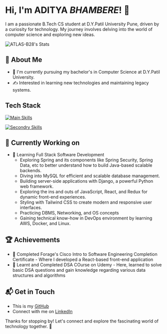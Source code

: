 # Hi, I'm ADITYA ***BHAMBERE***! 👋

I am a passionate B.Tech CS student at D.Y.Patil University Pune, driven by a curiosity for technology. My journey involves delving into the world of computer science and exploring new ideas.

![ATLAS-B28's Stats](https://github-readme-stats.vercel.app/api?username=ATLAS-B28&theme=vue-dark&show_icons=true&hide_border=true&count_private=true)

## 🚀 About Me

- 🔭 I'm currently pursuing my bachelor's in Computer Science at D.Y.Patil University.
- ✍️ Interested in learning new technologies and maintaining legacy systems.

## Tech Stack
[![Main Skills](https://skillicons.dev/icons?i=java,py,django,spring,dotnet,html,css,js,mysql,mongodb,docker,aws)](https://skillicons.dev)

[![Secondry Skills](https://skillicons.dev/icons?i=cs,py,django,,dotnet,go,kotlin,erlang)](https://skillicons.dev)

## 🔭 Currently Working on

- 🚀 Learning Full Stack Software Development
  - Exploring Spring and its components like Spring Security, Spring Data, etc to better understand how to build
    Java-based scalable backends.
  - Diving into MySQL for efficient and scalable database management.
  - Building server-side applications with Django, a powerful Python web framework.
  - Exploring the ins and outs of JavaScript, React, and Redux for dynamic front-end experiences.
  - Styling with Tailwind CSS to create modern and responsive user interfaces.
  - Practicing DBMS, Networking, and OS concepts
  - Gaining technical know-how in DevOps environment by learning AWS, Docker, and Linux.

 ## 🏆 Achievements

- 🌟 Completed Forage's Cisco Intro to Software Engineering Completion Certificate - Where I developed a React-based front-end application
- 🌟 Learnt and Completed DSA COurse on Udemy - Here, learned to solve basic DSA questions and gain knowledge regarding various data structures and algorithms


## 📬 Get in Touch

- This is my [GitHub](https://github.com/ATLAS-B28)
- Connect with me on [LinkedIn](https://www.linkedin.com/in/aditya-bhambere-7a96a9225/)

Thanks for stopping by! Let's connect and explore the fascinating world of technology together. 🚀



<!--

Here are some ideas to get you started:

- 🔭 I’m currently working on ...
- 🌱 I’m currently learning ...
- 👯 I’m looking to collaborate on ...
- 🤔 I’m looking for help with ...
- 💬 Ask me about ...
- 📫 How to reach me: ...
- 😄 Pronouns: ...
- ⚡ Fun fact: ...
--!>
